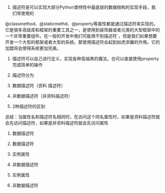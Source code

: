 1. 描述符是可以实现大部分Python类特性中最底层的数据结构的实现手段，我们常使用的

@classmethod、@staticmethd、@property等属性都是通过描述符来实现的。它是很多高级库和框架的重要工具之一，是使用到装饰器或者元类的大型框架中的一个非常重要组件。在一般的开发中我们可能用不到描述符`，但是我们如果想要开发一个大型的框架或者大型的系统，那使用描述符会起到如虎添翼的作用。它的加盟将会使得系统更加完美。

1. 描述符可以自己进行定义，实现各种高端黑的魔法，也可以直接使用property完成简单的操作

1. 描述符分为

1. 数据描述符（资料 描述符）

1. 非数据描述符（非资料描述符）

1. 2种描述符的区别

总结：当属性名和描述符名相同时，在访问这个同名属性时，如果是资料描述符就会先访问描述符，如果是非资料描述符就会先访问属性

1. 数据描述符

1. 数据描述符

1. 实例属性

1. 非数据描述符

1. 实例属性

1. 非数据描述符
